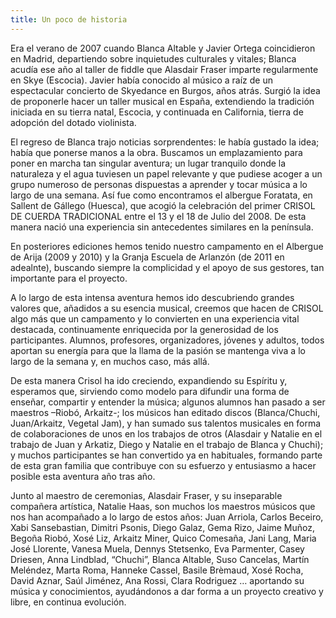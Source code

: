 ```yaml
---
title: Un poco de historia
---
```


Era el verano de 2007 cuando Blanca Altable y Javier Ortega coincidieron en Madrid, departiendo sobre inquietudes culturales y vitales; Blanca acudía ese año al taller de fiddle que Alasdair Fraser imparte regularmente en Skye (Escocia). Javier había conocido al músico a raíz de un espectacular concierto de Skyedance en Burgos, años atrás. Surgió la idea de proponerle hacer un taller musical en España, extendiendo la tradición iniciada en su tierra natal, Escocia, y continuada en California, tierra de adopción del dotado violinista.

El regreso de Blanca trajo noticias sorprendentes: le había gustado la idea; había que ponerse manos a la obra. Buscamos un emplazamiento para poner en marcha tan singular aventura; un lugar tranquilo donde la naturaleza y el agua tuviesen un papel relevante y que pudiese acoger a un grupo numeroso de personas dispuestas a aprender y tocar música a lo largo de una semana. Así fue como encontramos el albergue Foratata, en Sallent de Gállego (Huesca), que acogió la celebración del primer CRISOL DE CUERDA TRADICIONAL entre el 13 y el 18 de Julio del 2008. De esta manera nació una experiencia sin antecedentes similares en la península.

En posteriores ediciones hemos tenido nuestro campamento en el Albergue de Arija (2009 y 2010) y la Granja Escuela de Arlanzón (de 2011 en adealnte), buscando siempre la complicidad y el apoyo de sus gestores, tan importante para el proyecto.

A lo largo de esta intensa aventura hemos ido descubriendo grandes valores que, añadidos a su esencia musical, creemos que hacen de CRISOL algo más que un campamento y lo convierten en una experiencia vital destacada, continuamente enriquecida por la generosidad de los participantes. Alumnos, profesores, organizadores, jóvenes y adultos, todos aportan su energía para que la llama de la pasión se mantenga viva a lo largo de la semana y, en muchos caso, más allá.

De esta manera Crisol ha ido creciendo, expandiendo su Espíritu y, esperamos que, sirviendo como modelo para difundir una forma de enseñar, compartir y entender la música; algunos alumnos han pasado a ser maestros –Riobó, Arkaitz-; los músicos han editado discos (Blanca/Chuchi, Juan/Arkaitz, Vegetal Jam), y han sumado sus talentos musicales en forma de colaboraciones de unos en los trabajos de otros (Alasdair y Natalie en el trabajo de Juan y Arkatiz, Diego y Natalie en el trabajo de Blanca y Chuchi); y muchos participantes se han convertido ya en habituales, formando parte de esta gran familia que contribuye con su esfuerzo y entusiasmo a hacer posible esta aventura año tras año.

Junto al maestro de ceremonias, Alasdair Fraser, y su inseparable compañera artística, Natalie Haas, son muchos los maestros músicos que nos han acompañado a lo largo de estos años: Juan Arriola, Carlos Beceiro, Xabi Sansebastian, Dimitri Psonis, Diego Galaz, Gema Rizo, Jaime Muñoz, Begoña Riobó, Xosé Liz, Arkaitz Miner, Quico Comesaña, Jani Lang, Maria José Llorente, Vanesa Muela, Dennys Stetsenko, Eva Parmenter, Casey Driesen, Anna Lindblad, “Chuchi”, Blanca Altable, Suso Cancelas, Martín Meléndez, Marta Roma, Hanneke Cassel, Basile Brèmaud, Xosé Rocha, David Aznar, Saúl Jiménez, Ana Rossi, Clara Rodriguez … aportando su música y conocimientos, ayudándonos a dar forma a un proyecto creativo y libre, en continua evolución.
